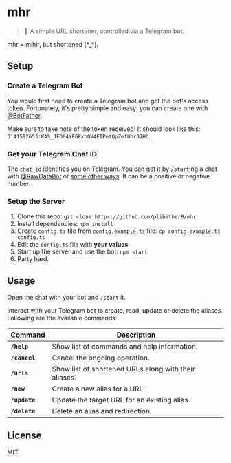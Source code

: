 # mhr

> 🔗 A simple URL shortener, controlled via a Telegram bot.

mhr = mihir, but shortened (\*_\*).

## Setup

### Create a Telegram Bot

You would first need to create a Telegram bot and get the bot's access token. Fortunately, it's pretty simple and easy: you can create one with [@BotFather](https://t.me/BotFather).

Make sure to take note of the token received! It should look like this: `3141592653:KAS_JFD04YEGFxbQV4FTPetQpZefUhr37HC`.

### Get your Telegram Chat ID

The `chat_id` identifies you on Telegram. You can get it by `/start`ing a chat with [@RawDataBot](https://t.me/RawDataBot) or [some other ways](https://stackoverflow.com/questions/32423837/telegram-bot-how-to-get-a-group-chat-id). It can be a positive or negative number.

### Setup the Server

1. Clone this repo: `git clone https://github.com/plibither8/mhr`
2. Install dependencies: `npm install`
3. Create `config.ts` file from [`config.example.ts`](config.example.ts) file: `cp config.example.ts config.ts`
4. Edit the `config.ts` file with **your values**
5. Start up the server and use the bot: `npm start`
6. Party hard.

## Usage

Open the chat with your bot and `/start` it.

Interact with your Telegram bot to create, read, update or delete the aliases. Following are the available commands:

| Command       | Description                                           |
|---------------|-------------------------------------------------------|
| **`/help`**   | Show list of commands and help information.           |
| **`/cancel`** | Cancel the ongoing operation.                         |
| **`/urls`**   | Show list of shortened URLs along with their aliases. |
| **`/new`**    | Create a new alias for a URL.                         |
| **`/update`** | Update the target URL for an existing alias.          |
| **`/delete`** | Delete an alias and redirection.                      |

## License

[MIT](LICENSE)
